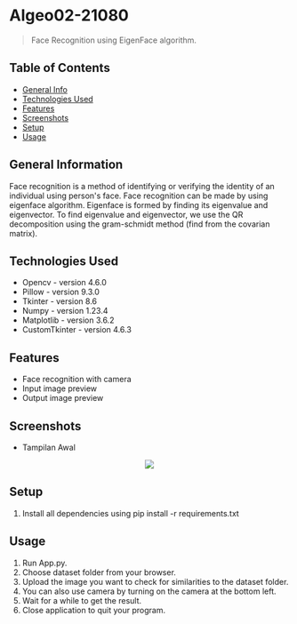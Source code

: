 # Algeo02-21080
> Face Recognition using EigenFace algorithm.
## Table of Contents
* [General Info](#general-information)
* [Technologies Used](#technologies-used)
* [Features](#features)
* [Screenshots](#screenshots)
* [Setup](#setup)
* [Usage](#usage)

<!-- * [License](#license) -->


## General Information
Face recognition is a method of identifying or verifying the identity of an individual using person's face. Face recognition can be made by using eigenface algorithm. Eigenface is formed by finding its eigenvalue and eigenvector. To find eigenvalue and eigenvector, we use the QR decomposition using the gram-schmidt method (find from the covarian matrix).
<!-- You don't have to answer all the questions - just the ones relevant to your project. -->


## Technologies Used
- Opencv        - version 4.6.0
- Pillow        - version 9.3.0
- Tkinter       - version 8.6
- Numpy         - version 1.23.4
- Matplotlib    - version 3.6.2
- CustomTkinter - version 4.6.3


## Features
- Face recognition with camera
- Input image preview
- Output image preview


## Screenshots
- Tampilan Awal
<p align="center">
    <img src="https://i.postimg.cc/8CN8zdtC/tampilanawal.jpg">
</p>


<!-- If you have screenshots you'd like to share, include them here. -->


## Setup
1. Install all dependencies using pip install -r requirements.txt


## Usage
1. Run App.py.
2. Choose dataset folder from your browser.
3. Upload the image you want to check for similarities to the dataset folder.
4. You can also use camera by turning on the camera at the bottom left.
5. Wait for a while to get the result.
4. Close application to quit your program.




<!-- Optional -->
<!-- ## License -->
<!-- This project is open source and available under the [... License](). -->

<!-- You don't have to include all sections - just the one's relevant to your project -->

